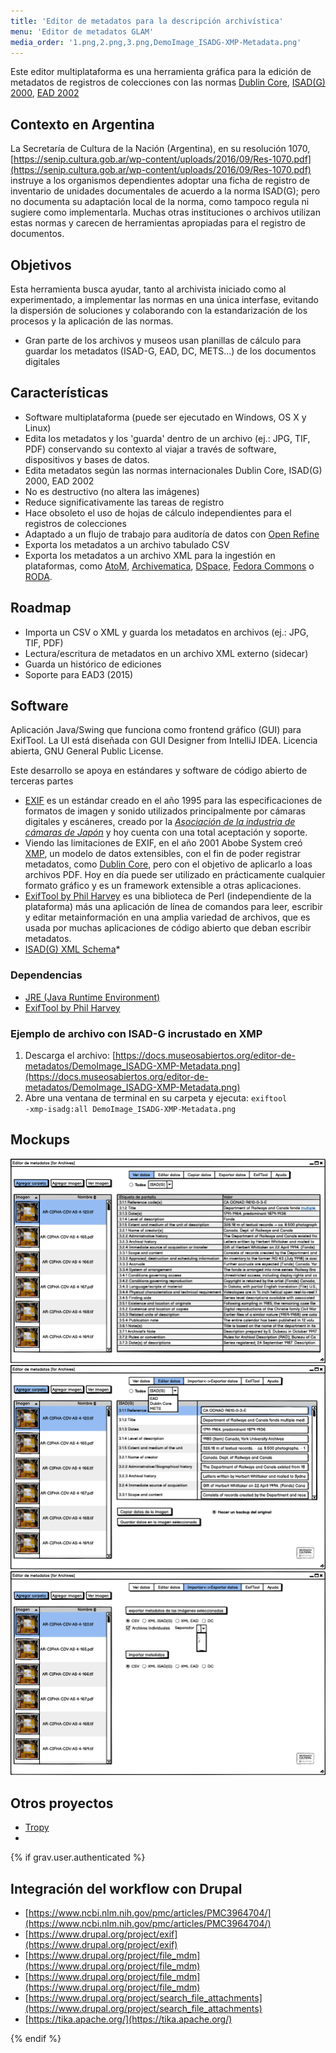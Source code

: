 ```yaml
---
title: 'Editor de metadatos para la descripción archivística'
menu: 'Editor de metadatos GLAM'
media_order: '1.png,2.png,3.png,DemoImage_ISADG-XMP-Metadata.png'
---
```


Este editor multiplataforma es una herramienta gráfica para la edición de metadatos de registros de colecciones con las normas [Dublin Core](https://dublincore.org/specifications/dublin-core/), [ISAD(G) 2000](https://www.ica.org/sites/default/files/CBPS_2000_Guidelines_ISAD%28G%29_Second-edition_EN.pdf), [EAD 2002](https://www.loc.gov/ead/index.html)

## Contexto en Argentina
La Secretaría de Cultura de la Nación (Argentina), en su resolución 1070, [https://senip.cultura.gob.ar/wp-content/uploads/2016/09/Res-1070.pdf](https://senip.cultura.gob.ar/wp-content/uploads/2016/09/Res-1070.pdf) instruye a los organismos dependientes adoptar una ficha de registro de inventario de unidades documentales de acuerdo a la norma ISAD(G); pero no documenta su adaptación local de la norma, como tampoco regula ni sugiere como implementarla. Muchas otras instituciones o archivos utilizan estas normas y carecen de herramientas apropiadas para el registro de documentos.

## Objetivos
Esta herramienta busca ayudar, tanto al archivista iniciado como al experimentado, a implementar las normas en una única interfase, evitando la dispersión de soluciones y colaborando con la estandarización de los procesos y la aplicación de las normas.

* Gran parte de los archivos y museos usan planillas de cálculo para guardar los metadatos (ISAD-G, EAD, DC, METS...) de los documentos digitales

## Características
* Software multiplataforma (puede ser ejecutado en Windows, OS X y Linux)
* Edita los metadatos y los 'guarda' dentro de un archivo (ej.: JPG, TIF, PDF) conservando su contexto al viajar a través de software, dispositivos y bases de datos.
* Edita metadatos según las normas internacionales Dublin Core, ISAD(G) 2000, EAD 2002
* No es destructivo (no altera las imágenes)
* Reduce significativamente las tareas de registro
* Hace obsoleto el uso de hojas de cálculo independientes para el registros de colecciones
* Adaptado a un flujo de trabajo para auditoría de datos con [Open Refine](https://openrefine.org/)
* Exporta los metadatos a un archivo tabulado CSV
* Exporta los metadatos a un archivo XML para la ingestión en plataformas, como [AtoM](https://accesstomemory.org/), [Archivematica](https://www.archivematica.org/), [DSpace](https://duraspace.org/dspace/), [Fedora Commons](https://duraspace.org/fedora/) o [RODA](https://roda-community.org/).

## Roadmap
* Importa un CSV o XML y guarda los metadatos en archivos (ej.: JPG, TIF, PDF) 
* Lectura/escritura de metadatos en un archivo XML externo (sidecar)
* Guarda un histórico de ediciones
* Soporte para EAD3 (2015)

## Software
Aplicación Java/Swing que funciona como frontend gráfico (GUI) para ExifTool. La UI está diseñada con GUI Designer from IntelliJ IDEA. Licencia abierta, GNU General Public License.

Este desarrollo se apoya en estándares y software de código abierto de terceras partes

* [EXIF](https://docs.fileformat.com/image/exif/) es un estándar creado en el año 1995 para las especificaciones de formatos de imagen y sonido utilizados principalmente por cámaras digitales y escáneres, creado por la [_Asociación de la industria de cámaras de Japón_](https://en.wikipedia.org/wiki/Japan_Electronic_Industries_Development_Association) y hoy cuenta con una total aceptación y soporte.
* Viendo las limitaciones de EXIF, en el año 2001 Abobe System creó [XMP](https://es.wikipedia.org/wiki/XMP), un modelo de datos extensibles, con el fin de poder registrar metadatos, como [Dublin Core](https://es.wikipedia.org/wiki/Dublin_Core), pero con el objetivo de aplicarlo a loas archivos PDF. Hoy en día puede ser utilizado en prácticamente cualquier formato gráfico y es un framework extensible a otras aplicaciones.
* [ExifTool by Phil Harvey](https://exiftool.org/) es una biblioteca de Perl (independiente de la plataforma) más una aplicación de línea de comandos para leer, escribir y editar metainformación en una amplia variedad de archivos, que es usada por muchas aplicaciones de código abierto que deban escribir metadatos.
* [ISAD(G) XML Schema](https://gist.github.com/anarchivist/826364)* 

### Dependencias
* [JRE (Java Runtime Environment)](https://adoptopenjdk.net/releases.html)
* [ExifTool by Phil Harvey](https://exiftool.org/) 

### Ejemplo de archivo con ISAD-G incrustado en XMP

1. Descarga el archivo: [https://docs.museosabiertos.org/editor-de-metadatos/DemoImage_ISADG-XMP-Metadata.png](https://docs.museosabiertos.org/editor-de-metadatos/DemoImage_ISADG-XMP-Metadata.png)
2. Abre una ventana de terminal en su carpeta y ejecuta:
<code>exiftool -xmp-isadg:all DemoImage_ISADG-XMP-Metadata.png</code>

## Mockups

![](1.png)
![](2.png)
![](3.png)

## Otros proyectos
* [Tropy](https://tropy.org/)
* 

{% if grav.user.authenticated %}

## Integración del workflow con Drupal

* [https://www.ncbi.nlm.nih.gov/pmc/articles/PMC3964704/](https://www.ncbi.nlm.nih.gov/pmc/articles/PMC3964704/)
* [https://www.drupal.org/project/exif](https://www.drupal.org/project/exif)
* [https://www.drupal.org/project/file_mdm](https://www.drupal.org/project/file_mdm)
* [https://www.drupal.org/project/file_mdm](https://www.drupal.org/project/file_mdm)
* [https://www.drupal.org/project/search_file_attachments](https://www.drupal.org/project/search_file_attachments)
* [https://tika.apache.org/](https://tika.apache.org/)


{% endif %}